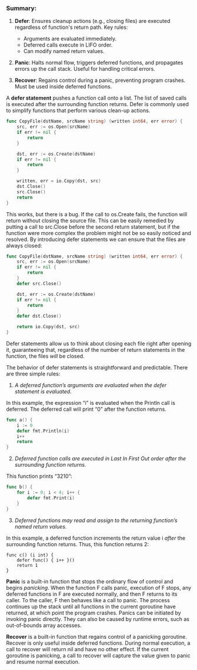 ### Summary:

1. **Defer**: Ensures cleanup actions (e.g., closing files) are executed regardless of function's return path. Key rules:
    - Arguments are evaluated immediately.
    - Deferred calls execute in LIFO order.
    - Can modify named return values.
    
1. **Panic**: Halts normal flow, triggers deferred functions, and propagates errors up the call stack. Useful for handling critical errors.
    
3. **Recover**: Regains control during a panic, preventing program crashes. Must be used inside deferred functions.

A **defer statement** pushes a function call onto a list. The list of saved calls is executed after the surrounding function returns. Defer is commonly used to simplify functions that perform various clean-up actions.

```go
func CopyFile(dstName, srcName string) (written int64, err error) {
    src, err := os.Open(srcName)
    if err != nil {
        return
    }

    dst, err := os.Create(dstName)
    if err != nil {
        return
    }

    written, err = io.Copy(dst, src)
    dst.Close()
    src.Close()
    return
}
```

This works, but there is a bug. If the call to os.Create fails, the function will return without closing the source file. This can be easily remedied by putting a call to src.Close before the second return statement, but if the function were more complex the problem might not be so easily noticed and resolved. By introducing defer statements we can ensure that the files are always closed:

```go
func CopyFile(dstName, srcName string) (written int64, err error) {
    src, err := os.Open(srcName)
    if err != nil {
        return
    }
    defer src.Close()

    dst, err := os.Create(dstName)
    if err != nil {
        return
    }
    defer dst.Close()

    return io.Copy(dst, src)
}
```

Defer statements allow us to think about closing each file right after opening it, guaranteeing that, regardless of the number of return statements in the function, the files _will_ be closed.

The behavior of defer statements is straightforward and predictable. There are three simple rules:

1. _A deferred function’s arguments are evaluated when the defer statement is evaluated._

In this example, the expression “i” is evaluated when the Println call is deferred. The deferred call will print “0” after the function returns.

```go
func a() {
    i := 0
    defer fmt.Println(i)
    i++
    return
}
```

2. _Deferred function calls are executed in Last In First Out order after the surrounding function returns._

This function prints “3210”:

```go
func b() {
    for i := 0; i < 4; i++ {
        defer fmt.Print(i)
    }
}
```

3. _Deferred functions may read and assign to the returning function’s named return values._

In this example, a deferred function increments the return value i _after_ the surrounding function returns. Thus, this function returns 2:

```
func c() (i int) {
    defer func() { i++ }()
    return 1
}
```

**Panic** is a built-in function that stops the ordinary flow of control and begins _panicking_. When the function F calls panic, execution of F stops, any deferred functions in F are executed normally, and then F returns to its caller. To the caller, F then behaves like a call to panic. The process continues up the stack until all functions in the current goroutine have returned, at which point the program crashes. Panics can be initiated by invoking panic directly. They can also be caused by runtime errors, such as out-of-bounds array accesses.

**Recover** is a built-in function that regains control of a panicking goroutine. Recover is only useful inside deferred functions. During normal execution, a call to recover will return nil and have no other effect. If the current goroutine is panicking, a call to recover will capture the value given to panic and resume normal execution.